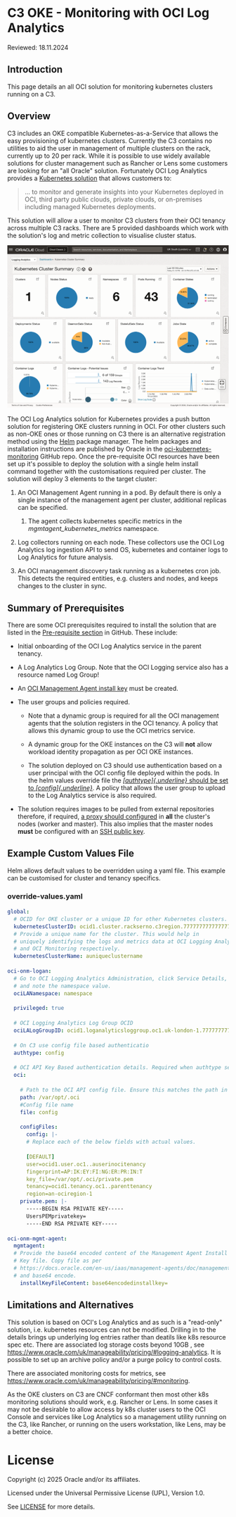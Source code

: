 # C3 OKE - Monitoring with OCI Log Analytics

Reviewed: 18.11.2024

## Introduction

This page details an all OCI solution for monitoring kubernetes clusters
running on a C3. 

## Overview

C3 includes an OKE compatible Kubernetes-as-a-Service that allows the
easy provisioning of kubernetes clusters. Currently the C3 contains no
utilities to aid the user in management of multiple clusters on the
rack, currently up to 20 per rack. While it is possible to use widely
available solutions for cluster management such as Rancher or Lens some
customers are looking for an \"all Oracle\" solution. Fortunately OCI
Log Analytics provides a [Kubernetes
solution](https://docs.oracle.com/en-us/iaas/logging-analytics/doc/kubernetes-solution.html)
that allows customers to:

>... to monitor and generate insights into your Kubernetes deployed in
OCI, third party public clouds, private clouds, or on-premises including
managed Kubernetes deployments.

This solution will allow a user to monitor C3 clusters from their OCI
tenancy across multiple C3 racks. There are 5 provided dashboards which
work with the solution\'s log and metric collection to visualise cluster
status.

![](./files/LogAnalyticsDashboard.png)

The OCI Log Analytics solution for Kubernetes provides a push button
solution for registering OKE clusters running in OCI. For other clusters
such as non-OKE ones or those running on C3 there is an alternative
registration method using the [Helm](https://helm.sh/) package manager.
The helm packages and installation instructions are published by Oracle
in the
[oci-kubernetes-monitoring](https://github.com/oracle-quickstart/oci-kubernetes-monitoring/tree/main?tab=readme-ov-file)
GitHub repo. Once the pre-requisite OCI resources have been set up it\'s
possible to deploy the solution with a single helm install command
together with the customisations required per cluster. The solution will
deploy 3 elements to the target cluster: 

1.  An OCI Management Agent running in a pod. By default there is only a
    single instance of the management agent per cluster, additional
    replicas can be specified. 

    1.  The agent collects kubernetes specific metrics in the
        *mgmtagent_kubernetes_metrics* namespace.

2.  Log collectors running on each node. These collectors use the OCI
    Log Analytics log ingestion API to send OS, kubernetes and container
    logs to Log Analytics for future analysis.

3.  An OCI management discovery task running as a kubernetes cron job.
    This detects the required entities, e.g. clusters and nodes, and
    keeps changes to the cluster in sync.

## Summary of Prerequisites

There are some OCI prerequisites required to install the solution that
are listed in the [Pre-requisite
section](https://github.com/oracle-quickstart/oci-kubernetes-monitoring/tree/main?tab=readme-ov-file#pre-requisites)
in GitHub. These include: 

-   Initial onboarding of the OCI Log Analytics service in the parent
    tenancy. 

-   A Log Analytics Log Group. Note that the OCI Logging service also
    has a resource named Log Group! 

-   An [OCI Management Agent install
    key](https://docs.oracle.com/en-us/iaas/management-agents/doc/management-agents-administration-tasks.html#GUID-C841426A-2C32-4630-97B6-DF11F05D5712)
    must be created.

-   The user groups and policies required. 

    -   Note that a dynamic group is required for all the OCI management
        agents that the solution registers in the OCI tenancy. A policy
        that allows this dynamic group to use the OCI metrics service.

    -   A dynamic group for the OKE instances on the C3 will **not**
        allow workload identity propagation as per OCI OKE instances. 

    -   The solution deployed on C3 should use authentication based on a
        user principal with the OCI config file deployed within the
        pods. In the helm values override file the
        [*[authtype]{.underline}* should be set to
        *[config]{.underline}*](https://github.com/oracle-quickstart/oci-kubernetes-monitoring/blob/main/docs/FAQ.md#how-to-use-configfile-based-authz-user-principal-instead-of-default-authz-instance-principal-).
        A policy that allows the user group to upload to the Log
        Analytics service is also required.

-   The solution requires images to be pulled from external repositories
    therefore, if required, [a proxy should
    configured](https://docs.oracle.com/en-us/iaas/compute-cloud-at-customer/topics/oke/configuring-a-proxy.htm)
    in **all** the cluster\'s nodes (worker and master). This also
    implies that the master nodes **must** be configured with an [SSH
    public
    key](https://docs.oracle.com/en-us/iaas/compute-cloud-at-customer/topics/oke/creating-a-kubernetes-cluster.htm#:~:text=Your%20public%20SSH%20key.).

## Example Custom Values File

Helm allows default values to be overridden using a yaml file. This
example can be customised for cluster and tenancy specifics. 

### override-values.yaml ###

```yaml
global:
  # OCID for OKE cluster or a unique ID for other Kubernetes clusters. Use the ocid from C3.
  kubernetesClusterID: ocid1.cluster.rackserno.c3region.77777777777777777777777777777777777
  # Provide a unique name for the cluster. This would help in
  # uniquely identifying the logs and metrics data at OCI Logging Analytics
  # and OCI Monitoring respectively.
  kubernetesClusterName: auniqueclustername

oci-onm-logan:
  # Go to OCI Logging Analytics Administration, click Service Details,
  # and note the namespace value.
  ociLANamespace: namespace

  privileged: true

  # OCI Logging Analytics Log Group OCID
  ociLALogGroupID: ocid1.loganalyticsloggroup.oc1.uk-london-1.77777777777777777777777777777777777777

  # On C3 use config file based authenticatio
  authtype: config

  # OCI API Key Based authentication details. Required when authtype set to config
  oci:

    # Path to the OCI API config file. Ensure this matches the path in the config file below.
    path: /var/opt/.oci
    #Config file name
    file: config

    configFiles:
      config: |-
      # Replace each of the below fields with actual values.

      [DEFAULT]
      user=ocid1.user.oc1..auserinocitenancy
      fingerprint=AP:IK:EY:FI:NG:ER:PR:IN:T
      key_file=/var/opt/.oci/private.pem
      tenancy=ocid1.tenancy.oc1..parenttenancy
      region=an-ociregion-1
    private.pem: |-
      -----BEGIN RSA PRIVATE KEY-----
      UsersPEMprivatekey=
      -----END RSA PRIVATE KEY-----

oci-onm-mgmt-agent:
  mgmtagent:
  # Provide the base64 encoded content of the Management Agent Install
  # Key file. Copy file as per
  # https://docs.oracle.com/en-us/iaas/management-agents/doc/management-agents-administration-taskshtml#GUID-3101FB2F-D774-42CA-A461-A850F0A4087C
  # and base64 encode.
    installKeyFileContent: base64encodedinstallkey=
```

## Limitations and Alternatives

This solution is based on OCI\'s Log Analytics and as such is a
\"read-only\" solution, i.e. kubernetes resources can not be modified.
Drilling in to the details brings up underlying log entries rather
than deatils like k8s resource spec etc.
There are associated log storage costs beyond 10GB , see
<https://www.oracle.com/uk/manageability/pricing/#logging-analytics>. It is possible to set up an archive policy and/or a purge policy to control costs.

There are associated monitoring costs for metrics, see
<https://www.oracle.com/uk/manageability/pricing/#monitoring>.

As the OKE clusters on C3 are CNCF conformant then most other k8s
monitoring solutions should work, e.g. Rancher or Lens. In some cases it
may not be desirable to allow access by k8s cluster users to the OCI
Console and services like Log Analytics so a management utility running
on the C3, like Rancher, or running on the users workstation, like Lens,
may be a better choice.

# License
 
Copyright (c) 2025 Oracle and/or its affiliates.
 
Licensed under the Universal Permissive License (UPL), Version 1.0.
 
See [LICENSE](https://github.com/oracle-devrel/technology-engineering/blob/folder-structure/LICENSE) for more details.

